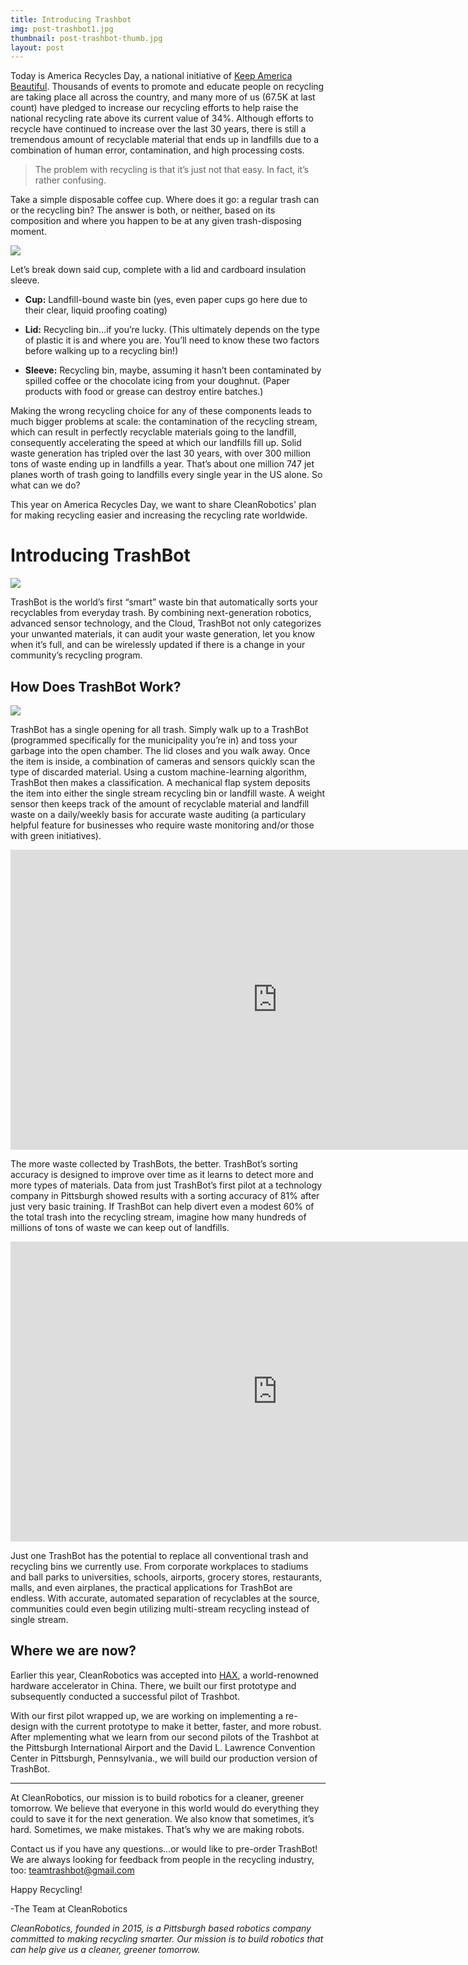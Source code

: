 ```yaml
---
title: Introducing Trashbot
img: post-trashbot1.jpg
thumbnail: post-trashbot-thumb.jpg
layout: post
---
```


Today is America Recycles Day, a national initiative of [Keep America Beautiful]( https://www.kab.org/). Thousands of events to promote and educate people on recycling are taking place all across the country, and many more of us  (67.5K at last count) have pledged to increase our recycling efforts to help raise the national recycling rate above its current  value of 34%. Although efforts to recycle have continued to increase over the last 30 years, there is still a tremendous amount of recyclable material that ends up in landfills due to a combination of human error, contamination, and high processing costs.

> The problem with recycling is that it’s just not that easy. In fact, it’s rather confusing. 

Take a simple disposable coffee cup. Where does it go: a regular trash can or the recycling bin? The answer is both, or neither, based on its composition and where you happen to be at any given trash-disposing moment.

<img src='{{site.baseurl}}/img/posts/post-coffeecups.png' />

Let’s break down said cup, complete with a lid and cardboard insulation sleeve.

* **Cup:** Landfill-bound waste bin (yes, even paper cups go here due to their clear, liquid proofing coating)

* **Lid:** Recycling bin…if you’re lucky. (This ultimately depends on the type of plastic it is and where you are. You’ll need to know these two factors before walking up to a recycling bin!)

* **Sleeve:** Recycling bin, maybe, assuming it hasn’t been contaminated by spilled coffee or the chocolate icing from your doughnut. (Paper products with food or grease can destroy entire batches.)

Making the wrong recycling choice for any of these components leads to much bigger problems at scale: the contamination of the recycling stream, which can result in perfectly recyclable materials going to the landfill, consequently accelerating the speed at which our landfills fill up. Solid waste generation has tripled over the last 30 years, with over 300 million tons of waste ending up in landfills a year. That’s about one million 747 jet planes worth of trash going to landfills every single year in the US alone. 
So what can we do?

This year on America Recycles Day, we want to share CleanRobotics' plan for making recycling easier and increasing the recycling rate worldwide.

# Introducing TrashBot

<img src='{{site.baseurl}}/img/posts/post-trashbot1.jpg' style="max-width:100%;"/>

TrashBot is the world’s first “smart” waste bin that automatically sorts your recyclables from everyday trash. By combining next-generation robotics, advanced sensor technology, and the Cloud, TrashBot not only categorizes your unwanted materials, it can audit your waste generation, let you know when it’s full, and can be wirelessly updated if there is a change in your community’s recycling program.

## How Does TrashBot Work?

<img src='{{site.baseurl}}/img/posts/post-trashbot2.jpg' style="max-width:100%;"/>

TrashBot has a single opening for all trash. Simply walk up to a TrashBot (programmed specifically for the municipality you’re in) and toss your garbage into the open chamber. The lid closes and you walk away. Once the item is inside, a combination of cameras and sensors quickly scan the type of discarded material. Using a custom machine-learning algorithm, TrashBot then makes a classification. A mechanical flap system deposits the item into either the single stream recycling bin or landfill waste. A weight sensor then keeps track of the amount of recyclable material and landfill waste on a daily/weekly basis for accurate waste auditing (a particulary helpful feature for businesses who require waste monitoring and/or those with green initiatives).

<iframe width="854" height="480" src="https://www.youtube.com/embed/ghqDwLIzC0Y" frameborder="0" allowfullscreen></iframe>

The more waste collected by TrashBots, the better. TrashBot’s sorting accuracy is designed to improve over time as it learns to detect more and more types of materials. Data from just TrashBot’s first pilot at a technology company in Pittsburgh showed results with a sorting accuracy of 81% after just very basic training. If TrashBot can help divert even a modest 60% of the total trash into the recycling stream, imagine how many hundreds of millions of tons of waste we can keep out of landfills.

<iframe width="854" height="480" src="https://www.youtube.com/embed/IFH0AUOpU_8" frameborder="0" allowfullscreen></iframe>

Just one TrashBot has the potential to replace all conventional trash and recycling bins we currently use. From corporate workplaces to stadiums and ball parks to universities, schools, airports, grocery stores, restaurants, malls, and even airplanes, the practical applications for TrashBot are endless. With accurate, automated separation of recyclables at the source, communities could even begin utilizing multi-stream recycling instead of single stream. 

## Where we are now? 

Earlier this year, CleanRobotics was accepted into [HAX](https://hax.co/), a world-renowned hardware accelerator in China. There, we built our first prototype and subsequently conducted a successful pilot of Trashbot.

With our first pilot wrapped up, we are working on implementing a re-design with the current prototype to make it better, faster, and more robust. After mplementing what we learn from our second pilots of the Trashbot at the Pittsburgh International Airport and the David L. Lawrence Convention Center in Pittsburgh, Pennsylvania., we will build our production version of TrashBot.

---

At CleanRobotics, our mission is to build robotics for a cleaner, greener tomorrow. We believe that everyone in this world would do everything they could to save it for the next generation. We also know that sometimes, it’s hard.  Sometimes, we make mistakes. That’s why we are making robots.

Contact us if you have any questions...or would like to pre-order TrashBot! We are always looking for feedback from people in the recycling industry, too: [teamtrashbot@gmail.com](mailto:teamtrashbot@gmail.com)

Happy Recycling! 

-The Team at CleanRobotics

*CleanRobotics, founded in 2015, is a Pittsburgh based robotics company committed to making recycling smarter. Our mission is to build robotics that can help give us a cleaner, greener tomorrow.*

